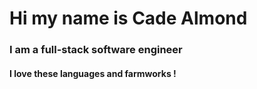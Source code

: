 <h1 align="left">Hi my name is Cade Almond</h1>
<h3 align="left">I am a full-stack software engineer</h3>
<h4 align="left">I love these languages and farmworks !</h4>
